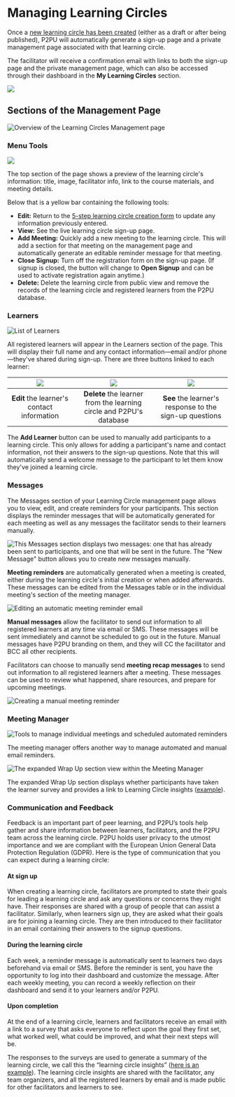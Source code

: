 # Managing Learning Circles

Once a [new learning circle has been created](creating-learning-circles.md) (either as a draft or after being published), P2PU will automatically generate a sign-up page and a private management page associated with that learning circle.&#x20;

The facilitator will receive a confirmation email with links to both the sign-up page and the private management page, which can also be accessed through their dashboard in the **My Learning Circles** section.

![](<../../.gitbook/assets/my learning circles.png>)

## Sections of the Management Page

![Overview of the Learning Circles Management page](<../../.gitbook/assets/screencapture-staging-learningcircles-p2pu-org-en-studygroup-57-2021-12-08-10\_12\_07 (2).png>)

### Menu Tools&#x20;

![](../../.gitbook/assets/menu.png)

The top section of the page shows a preview of the learning circle's information: title, image, facilitator info, link to the course materials, and meeting details.&#x20;

Below that is a yellow bar containing the following tools:

* **Edit:** Return to the [5-step learning circle creation form](creating-learning-circles.md) to update any information previously entered.
* **View:** See the live learning circle sign-up page.
* **Add Meeting:** Quickly add a new meeting to the learning circle. This will add a section for that meeting on the management page and automatically generate an editable reminder message for that meeting.
* **Close Signup:** Turn off the registration form on the sign-up page. (If signup is closed, the button will change to **Open Signup** and can be used to activate registration again anytime.)
* **Delete:** Delete the learning circle from public view and remove the records of the learning circle and registered learners from the P2PU database.

### Learners

![List of Learners](<../../.gitbook/assets/learner list.png>)

All registered learners will appear in the Learners section of the page. This will display their full name and any contact information—email and/or phone—they've shared during sign-up. There are three buttons linked to each learner:

| ![](<../../.gitbook/assets/Screen Shot 2021-04-22 at 2.39.16 PM.png>) | ![](<../../.gitbook/assets/Screen Shot 2021-04-22 at 2.39.20 PM.png>) | ![](../../.gitbook/assets/screen-shot-2021-04-22-at-2.39.23-pm.png) |
| :-------------------------------------------------------------------: | :-------------------------------------------------------------------: | :-----------------------------------------------------------------: |
|              **Edit** the learner's contact information               |  **Delete** the learner from the learning circle and P2PU's database  |       **See** the learner's response to the sign-up questions       |

The **Add Learner** button can be used to manually add participants to a learning circle. This only allows for adding a participant's name and contact information, not their answers to the sign-up questions. Note that this will automatically send a welcome message to the participant to let them know they've joined a learning circle.

### **Messages**

The Messages section of your Learning Circle management page allows you to view, edit, and create reminders for your participants.  This section displays the reminder messages that will be automatically generated for each meeting as well as any messages the facilitator sends to their learners manually.&#x20;

![This Messages section displays two messages: one that has already been sent to participants, and one that will be sent in the future. The "New Message" button allows you to create new messages manually.](<../../.gitbook/assets/new message button.png>)

**Meeting reminders** are automatically generated when a meeting is created, either during the learning circle's initial creation or when added afterwards. These messages can be edited from the Messages table or in the individual meeting's section of the meeting manager.&#x20;

![Editing an automatic meeting reminder email](<../../.gitbook/assets/email edit (1).png>)

**Manual messages** allow the facilitator to send out information to all registered learners at any time via email or SMS. These messages will be sent immediately and cannot be scheduled to go out in the future. Manual messages have P2PU branding on them, and they will CC the facilitator and BCC all other recipients.

Facilitators can choose to manually send **meeting recap messages** to send out information to all registered learners after a meeting. These messages can be used to review what happened, share resources, and prepare for upcoming meetings.

![Creating a manual meeting reminder](<../../.gitbook/assets/manual email edit.png>)

### Meeting Manager

![Tools to manage individual meetings and scheduled automated reminders](<../../.gitbook/assets/meetings manager.png>)

The meeting manager offers another way to manage automated and manual email reminders.

![The expanded Wrap Up section view within the Meeting Manager](<../../.gitbook/assets/image (10).png>)

The expanded Wrap Up section displays whether participants have taken the learner survey and provides a link to Learning Circle insights ([example](https://learningcircles.p2pu.org/en/studygroup/923/report/)).

### Communication and Feedback

Feedback is an important part of peer learning, and P2PU’s tools help gather and share information between learners, facilitators, and the P2PU team across the learning circle. P2PU holds user privacy to the utmost importance and we are compliant with the European Union General Data Protection Regulation (GDPR). Here is the type of communication that you can expect during a learning circle:

#### At sign up <a href="#at-sign-up" id="at-sign-up"></a>

When creating a learning circle, facilitators are prompted to state their goals for leading a learning circle and ask any questions or concerns they might have. Their responses are shared with a group of people that can assist a facilitator. Similarly, when learners sign up, they are asked what their goals are for joining a learning circle. They are then introduced to their facilitator in an email containing their answers to the signup questions.

#### During the learning circle <a href="#during-the-learning-circle" id="during-the-learning-circle"></a>

Each week, a reminder message is automatically sent to learners two days beforehand via email or SMS. Before the reminder is sent, you have the opportunity to log into their dashboard and customize the message. After each weekly meeting, you can record a weekly reflection on their dashboard and send it to your learners and/or P2PU.

#### Upon completion <a href="#upon-completion" id="upon-completion"></a>

At the end of a learning circle, learners and facilitators receive an email with a link to a survey that asks everyone to reflect upon the goal they first set, what worked well, what could be improved, and what their next steps will be.

The responses to the surveys are used to generate a summary of the learning circle, we call this the “learning circle insights” ([here is an example](https://learningcircles.p2pu.org/en/studygroup/923/report/)). The learning circle insights are shared with the facilitator, any team organizers, and all the registered learners by email and is made public for other facilitators and learners to see.

